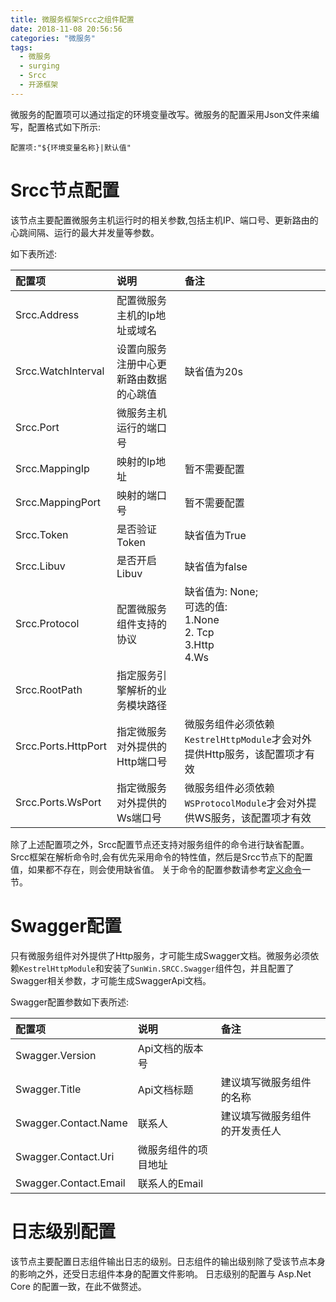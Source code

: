 ```yaml
---
title: 微服务框架Srcc之组件配置
date: 2018-11-08 20:56:56
categories: "微服务"
tags:
  - 微服务
  - surging
  - Srcc
  - 开源框架
---
```



微服务的配置项可以通过指定的环境变量改写。微服务的配置采用Json文件来编写，配置格式如下所示:
```
配置项:"${环境变量名称}|默认值"
```

# Srcc节点配置
该节点主要配置微服务主机运行时的相关参数,包括主机IP、端口号、更新路由的心跳间隔、运行的最大并发量等参数。

如下表所述:

| 配置项 | 说明 | 备注 |
|:-------------------|:-----------------|:---------------|
| Srcc.Address | 配置微服务主机的Ip地址或域名 |  |
| Srcc.WatchInterval | 设置向服务注册中心更新路由数据的心跳值 | 缺省值为20s |
| Srcc.Port | 微服务主机运行的端口号 |  |
| Srcc.MappingIp | 映射的Ip地址 | 暂不需要配置 |
| Srcc.MappingPort | 映射的端口号 | 暂不需要配置 |
| Srcc.Token | 是否验证Token | 缺省值为True |
| Srcc.Libuv | 是否开启Libuv | 缺省值为false |
| Srcc.Protocol | 配置微服务组件支持的协议 | 缺省值为: None; <br/>可选的值: <br> 1.None <br> 2. Tcp <br>3.Http <br> 4.Ws   |
| Srcc.RootPath | 指定服务引擎解析的业务模块路径 | |
| Srcc.Ports.HttpPort | 指定微服务对外提供的Http端口号 | 微服务组件必须依赖`KestrelHttpModule`才会对外提供Http服务，该配置项才有效 |
| Srcc.Ports.WsPort | 指定微服务对外提供的Ws端口号 | 微服务组件必须依赖`WSProtocolModule`才会对外提供WS服务，该配置项才有效 |

除了上述配置项之外，Srcc配置节点还支持对服务组件的命令进行缺省配置。Srcc框架在解析命令时,会有优先采用命令的特性值，然后是Srcc节点下的配置值，如果都不存在，则会使用缺省值。
关于命令的配置参数请参考[定义命令](../quick-start/business-coding.md#定义命令)一节。

# Swagger配置
只有微服务组件对外提供了Http服务，才可能生成Swagger文档。微服务必须依赖`KestrelHttpModule`和安装了`SunWin.SRCC.Swagger`组件包，并且配置了Swagger相关参数，才可能生成SwaggerApi文档。

Swagger配置参数如下表所述:

| 配置项 | 说明 | 备注 |
|:-------------------|:-----------------|:---------------|
| Swagger.Version | Api文档的版本号 |  |
| Swagger.Title | Api文档标题 | 建议填写微服务组件的名称  |
| Swagger.Contact.Name | 联系人 | 建议填写微服务组件的开发责任人  |
| Swagger.Contact.Uri | 微服务组件的项目地址 |   |
| Swagger.Contact.Email | 联系人的Email |   |


# 日志级别配置
该节点主要配置日志组件输出日志的级别。日志组件的输出级别除了受该节点本身的影响之外，还受日志组件本身的配置文件影响。
日志级别的配置与 Asp.Net Core 的配置一致，在此不做赘述。

